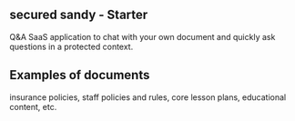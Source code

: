 ## secured sandy - Starter

Q&A SaaS application to chat with your own document and quickly ask questions in a protected context.

## Examples of documents
insurance policies, staff policies and rules, core lesson plans, educational content, etc.
